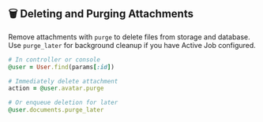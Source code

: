 ## 🗑️ Deleting and Purging Attachments

Remove attachments with `purge` to delete files from storage and database. Use `purge_later` for background cleanup if you have Active Job configured.

```ruby
# In controller or console
@user = User.find(params[:id])

# Immediately delete attachment
action = @user.avatar.purge

# Or enqueue deletion for later
@user.documents.purge_later
```